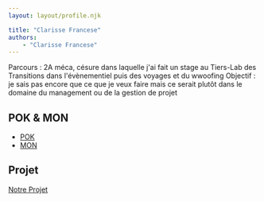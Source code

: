 ```yaml
---
layout: layout/profile.njk

title: "Clarisse Francese"
authors:
    - "Clarisse Francese"
---
```


Parcours : 2A méca, césure dans laquelle j'ai fait un stage au Tiers-Lab des Transitions dans l'évènementiel puis des voyages et du wwoofing
Objectif : je sais pas encore que ce que je veux faire mais ce serait plutôt dans le domaine du management ou de la gestion de projet

## POK & MON

- [POK](./pok)
- [MON](./mon)

## Projet

[Notre Projet](../../20XX-20YY/_projets/notre-projet)

